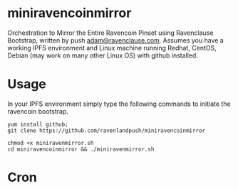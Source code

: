 # miniravencoinmirror

Orchestration to Mirror the Entire Ravencoin Pinset using Ravenclause Bootstrap, written by push adam@ravenclause.com. Assumes you have a working IPFS environment and Linux machine running Redhat, CentOS, Debian (may work on many other Linux OS) with github installed.

# Usage

In your IPFS environment simply type the following commands to initiate the ravencoin bootstrap. 

```
yum install github;
git clone https://github.com/ravenlandpush/miniravencoinmirror

chmod +x miniravenmirror.sh
cd miniravencoinmirror && ./miniravenmirror.sh
```

# Cron


